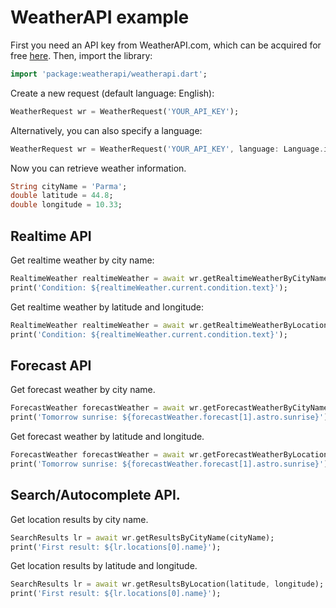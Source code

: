 # WeatherAPI example

First you need an API key from WeatherAPI.com, which can be acquired for free [here](https://www.weatherapi.com/signup.aspx/). Then, import the library:

```dart
import 'package:weatherapi/weatherapi.dart';
```

Create a new request (default language: English):

```dart
WeatherRequest wr = WeatherRequest('YOUR_API_KEY');
```

Alternatively, you can also specify a language:

```dart
WeatherRequest wr = WeatherRequest('YOUR_API_KEY', language: Language.italian);
```

Now you can retrieve weather information.

```dart
String cityName = 'Parma';
double latitude = 44.8;
double longitude = 10.33;
```

## Realtime API

Get realtime weather by city name:

```dart
RealtimeWeather realtimeWeather = await wr.getRealtimeWeatherByCityName(cityName);
print('Condition: ${realtimeWeather.current.condition.text}');
```

Get realtime weather by latitude and longitude:

```dart
RealtimeWeather realtimeWeather = await wr.getRealtimeWeatherByLocation(latitude, longitude);
print('Condition: ${realtimeWeather.current.condition.text}');
```

## Forecast API

Get forecast weather by city name.

```dart
ForecastWeather forecastWeather = await wr.getForecastWeatherByCityName(cityName);
print('Tomorrow sunrise: ${forecastWeather.forecast[1].astro.sunrise}');
```

Get forecast weather by latitude and longitude.

```dart
ForecastWeather forecastWeather = await wr.getForecastWeatherByLocation(latitude, longitude);
print('Tomorrow sunrise: ${forecastWeather.forecast[1].astro.sunrise}');
```

## Search/Autocomplete API.

Get location results by city name.

```dart
SearchResults lr = await wr.getResultsByCityName(cityName);
print('First result: ${lr.locations[0].name}');
```

Get location results by latitude and longitude.

```dart
SearchResults lr = await wr.getResultsByLocation(latitude, longitude);
print('First result: ${lr.locations[0].name}');
```
